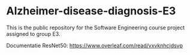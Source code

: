 # Alzheimer-disease-diagnosis-E3
This is the public repository for the Software Engineering course project assigned to group E3.

Documentatie ResNet50: https://www.overleaf.com/read/vxvknhcjdsvp
